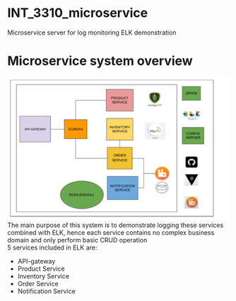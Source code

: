# INT_3310_microservice
Microservice server for log monitoring ELK demonstration

# Microservice system overview
![System Overview](images/microservice.png)
The main purpose of this system is to demonstrate logging these services combined with ELK, hence each service contains no complex business domain and only perform basic CRUD operation<br/>
5 services included in ELK are:
* API-gateway
* Product Service
* Inventory Service
* Order Service
* Notification Service